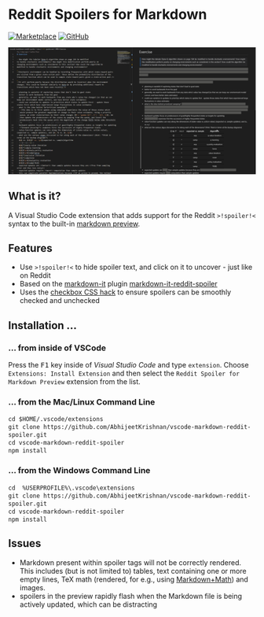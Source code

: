 # Reddit Spoilers for Markdown

[![Marketplace](https://vsmarketplacebadge.apphb.com/version/AbhijeetKrishnan.markdown-reddit-spoiler.svg)](https://marketplace.visualstudio.com/items?itemName=AbhijeetKrishnan.markdown-reddit-spoiler)
[![GitHub](https://img.shields.io/github/license/AbhijeetKrishnan/vscode-markdown-reddit-spoiler)](https://github.com/AbhijeetKrishnan/vscode-markdown-reddit-spoiler/blob/main/LICENSE)

![Demo](/docs/demo.gif)
## What is it?

A Visual Studio Code extension that adds support for the Reddit `>!spoiler!<` syntax to the built-in
[markdown preview](https://code.visualstudio.com/docs/languages/markdown).

## Features

- Use `>!spoiler!<` to hide spoiler text, and click on it to uncover - just like on Reddit
- Based on the [markdown-it](https://github.com/markdown-it/markdown-it) plugin [markdown-it-reddit-spoiler](https://github.com/iMrDJAi/markdown-it-reddit-spoiler)
- Uses the [checkbox CSS hack](https://stackoverflow.com/a/32721572) to ensure spoilers can be smoothly checked and unchecked

## Installation ...

### ... from inside of VSCode

Press the <kbd>F1</kbd> key inside of *Visual Studio Code* and type `extension`. Choose `Extensions: Install Extension` 
and then select the `Reddit Spoiler for Markdown Preview` extension from the list.

### ... from the Mac/Linux Command Line
```
cd $HOME/.vscode/extensions
git clone https://github.com/AbhijeetKrishnan/vscode-markdown-reddit-spoiler.git
cd vscode-markdown-reddit-spoiler
npm install
```

### ... from the Windows Command Line
```
cd  %USERPROFILE%\.vscode\extensions
git clone https://github.com/AbhijeetKrishnan/vscode-markdown-reddit-spoiler.git
cd vscode-markdown-reddit-spoiler
npm install
```

## Issues

- Markdown present within spoiler tags will not be correctly rendered. This includes (but is not limited to) tables, text containing one or more empty lines, TeX math (rendered, for e.g., using [Markdown+Math](https://marketplace.visualstudio.com/items?itemName=goessner.mdmath)) and images.
- spoilers in the preview rapidly flash when the Markdown file is being actively updated, which can be distracting
